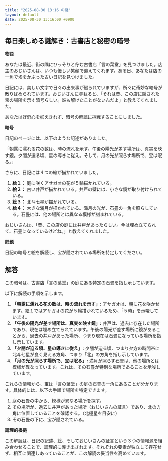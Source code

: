 ```yaml
---
title: "2025-08-30 13:16 の謎"
layout: default
date: 2025-08-30 13:16:00 +0900
---
```

## 毎日楽しめる謎解き：古書店と秘密の暗号

**物語**

あなたは最近、街の隅にひっそりと佇む古書店「言の葉堂」を見つけました。店主のおじいさんは、いつも優しい笑顔で迎えてくれます。ある日、あなたは店の一角で埃をかぶった古い日記を見つけました。

日記には、美しい文字で日々の出来事が綴られていますが、所々に奇妙な暗号が散りばめられています。おじいさんに尋ねると、「それは昔、この店に隠された宝の場所を示す暗号らしい。誰も解けたことがないんだよ」と教えてくれました。

あなたは好奇心を抑えきれず、暗号の解読に挑戦することにしました。

**暗号**

日記のページには、以下のような記述がありました。

「朝露に濡れる花の数は、時の流れを示す。午後の陽光が差す場所は、真実を映す鏡。夕闇が迫る頃、星の導きに従え。そして、月の光が照らす場所で、宝は眠る。」

さらに、日記には４つの絵が描かれていました。

1.  **絵１：** 庭に咲くアサガオの花が５輪描かれている。
2.  **絵２：** 古い井戸が描かれている。井戸の壁には、小さな鏡が取り付けられている。
3.  **絵３：** 北斗七星が描かれている。
4.  **絵４：** 大きな満月が描かれている。満月の光が、石畳の一角を照らしている。石畳には、他の場所とは異なる模様が刻まれている。

おじいさんは、「昔、この店の庭には井戸があったらしい。今は埋め立てられて、石畳になっているけどね。」と教えてくれました。

**問題**

日記の暗号と絵を解読し、宝が隠されている場所を特定してください。

## 解答

この暗号は、古書店「言の葉堂」の庭にある特定の石畳を指し示しています。

以下に解読の手順を示します。

1.  **「朝露に濡れる花の数は、時の流れを示す」:** アサガオは、朝に花を咲かせます。絵１ではアサガオの花が５輪描かれているため、「５時」を示唆しています。
2.  **「午後の陽光が差す場所は、真実を映す鏡」:** 井戸は、過去に存在した場所であり、現在は埋め立てられています。午後の陽光が差す場所に鏡があることから、過去の井戸があった場所、つまり現在は石畳になっている場所を指し示しています。
3.  **「夕闇が迫る頃、星の導きに従え」:** 夕闇が迫る頃、つまり夕方の時間帯に北斗七星が良く見える方角、つまり「北」の方角を指し示しています。
4.  **「月の光が照らす場所で、宝は眠る」:** 満月が照らす石畳は、他の場所とは模様が異なっています。これは、その石畳が特別な場所であることを示唆しています。

これらの情報から、宝は「言の葉堂」の庭の石畳の一角にあることが分かります。具体的には、以下の手順で場所を特定できます。

1.  庭の石畳の中から、模様が異なる場所を探す。
2.  その場所が、過去に井戸があった場所（おじいさんの証言）であり、北の方角に位置していることを確認する。（北極星を目安に）
3.  その石畳の下に、宝が隠されている。

**論理的根拠**

この解読は、日記の記述、絵、そしておじいさんの証言という３つの情報源を組み合わせることで、論理的に導き出されます。それぞれの要素が独立して存在せず、相互に関連しあっていることが、この解読の妥当性を高めています。
